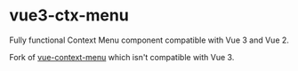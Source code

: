 # vue3-ctx-menu
Fully functional Context Menu component compatible with Vue 3 and Vue 2.

Fork of [vue-context-menu](https://github.com/vmaimone/vue-context-menu) which isn't compatible with Vue 3.

